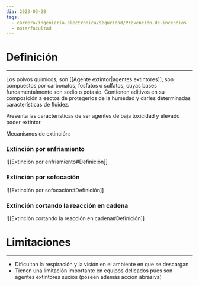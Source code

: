 ```yaml
---
dia: 2023-03-28
tags:
  - carrera/ingeniería-electrónica/seguridad/Prevención-de-incendios
  - nota/facultad
---
```

# Definición
---
Los polvos químicos, son [[Agente extintor|agentes extintores]], son compuestos por carbonatos, fosfatos o sulfatos, cuyas bases fundamentalmente son sodio o potasio. Contienen aditivos en su composición a eectos de protegerlos de la humedad y darles determinadas características de fluidez.

Presenta las características de ser agentes de baja toxicidad y elevado poder extintor.

Mecanismos de extinción:
### Extinción por enfriamiento
![[Extinción por enfriamiento#Definición]]

### Extinción por sofocación
![[Extinción por sofocación#Definición]]

### Extinción cortando la reacción en cadena
![[Extinción cortando la reacción en cadena#Definición]]

# Limitaciones
---
* Dificultan la respiración y la visión en el ambiente en que se descargan
* Tienen una limitación importante en equipos delicados pues son agentes extintores sucios (poseen además acción abrasiva)